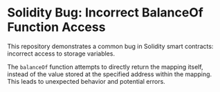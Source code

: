 # Solidity Bug: Incorrect BalanceOf Function Access

This repository demonstrates a common bug in Solidity smart contracts: incorrect access to storage variables.

The `balanceOf` function attempts to directly return the mapping itself, instead of the value stored at the specified address within the mapping.  This leads to unexpected behavior and potential errors.